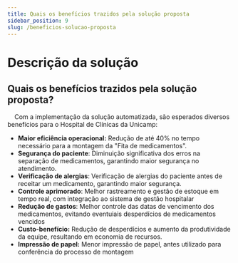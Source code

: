 ```yaml
---
title: Quais os benefícios trazidos pela solução proposta
sidebar_position: 9
slug: /beneficios-solucao-proposta
---
```


# Descrição da solução

## Quais os benefícios trazidos pela solução proposta?

&nbsp;&nbsp;&nbsp;&nbsp;Com a implementação da solução automatizada, são esperados diversos benefícios para o Hospital de Clínicas da Unicamp:

- **Maior eficiência operacional:** Redução de até 40% no tempo necessário para a montagem da "Fita de medicamentos".  
- **Segurança do paciente**: Diminuição significativa dos erros na separação de medicamentos, garantindo maior segurança no atendimento.  
- **Verificação de alergias**: Verificação de alergias do paciente antes de receitar um medicamento, garantindo maior segurança.  
- **Controle aprimorado**: Melhor rastreamento e gestão de estoque em tempo real, com integração ao sistema de gestão hospitalar 
- **Redução de gastos**: Melhor controle das datas de vencimento dos medicamentos, evitando eventuiais desperdícios de medicamentos vencidos 
- **Custo-benefício:** Redução de desperdícios e aumento da produtividade da equipe, resultando em economia de recursos.  
- **Impressão de papel:** Menor impressão de papel, antes utilizado para conferência do processo de montagem


